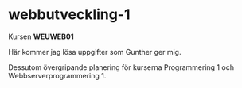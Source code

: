 # webbutveckling-1
Kursen **WEUWEB01**

Här kommer jag lösa uppgifter som Gunther ger mig.

Dessutom övergripande planering för kurserna Programmering 1 och Webbserverprogrammering 1.
